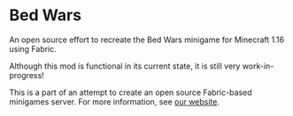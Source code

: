 # Bed Wars
An open source effort to recreate the Bed Wars minigame for Minecraft 1.16 using Fabric.

Although this mod is functional in its current state, it is still very work-in-progress! 

This is a part of an attempt to create an open source Fabric-based minigames server.
For more information, see [our website](https://nucleoid.xyz).
